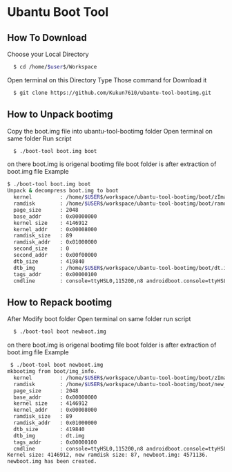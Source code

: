 Ubantu Boot Tool
================




How To Download
---------------

 Choose your Local Directory
```bash
  $ cd /home/$user$/Workspace
```
Open terminal on this Directory
Type Those command for Download it
```bash
  $ git clone https://github.com/Kukun7610/ubantu-tool-bootimg.git
```

How to Unpack bootimg
---------------------

Copy the boot.img file into ubantu-tool-bootimg folder
Open terminal on same folder
Run script

```bash
  $ ./boot-tool boot.img boot
```
on there 
boot.img is origenal bootimg file
boot folder is after extraction of boot.img file
Example
 
```bash        
$ ./boot-tool boot.img boot
Unpack & decompress boot.img to boot
  kernel         : /home/$USER$/workspace/ubantu-tool-bootimg/boot/zImage
  ramdisk        : /home/$USER$/workspace/ubantu-tool-bootimg/boot/ramdisk.gz
  page_size      : 2048
  base_addr      : 0x00000000
  kernel size    : 4146912
  kernel_addr    : 0x00008000
  ramdisk_size   : 89
  ramdisk_addr   : 0x01000000
  second_size    : 0
  second_addr    : 0x00f00000
  dtb_size       : 419840
  dtb_img        : /home/$USER$/workspace/ubantu-tool-bootimg/boot/dt.img
  tags_addr      : 0x00000100
  cmdline        : console=ttyHSL0,115200,n8 androidboot.console=ttyHSL0 androidboot.hardware=qcom user_debug=31 msm_rtb.filter=0x37 utags.blkdev=/dev/block/platform/msm_sdcc.1/by-name/utags vmalloc=400M
```


How to Repack bootimg
---------------------

After Modify boot folder
Open terminal on same folder
run script


```bash
  $ ./boot-tool boot newboot.img
```
on there 
boot.img is origenal bootimg file
boot folder is after extraction of boot.img file
Example


```bash
 $ ./boot-tool boot newboot.img
mkbootimg from boot/img_info.
  kernel         : /home/$USER$/workspace/ubantu-tool-bootimg/boot/zImage
  ramdisk        : /home/$USER$/workspace/ubantu-tool-bootimg/boot/new_ramdisk.gz
  page_size      : 2048
  base_addr      : 0x00000000
  kernel size    : 4146912
  kernel_addr    : 0x00008000
  ramdisk_size   : 89
  ramdisk_addr   : 0x01000000
  dtb_size       : 419840
  dtb_img        : dt.img
  tags_addr      : 0x00000100
  cmdline        : console=ttyHSL0,115200,n8 androidboot.console=ttyHSL0 androidboot.hardware=qcom user_debug=31 msm_rtb.filter=0x37 utags.blkdev=/dev/block/platform/msm_sdcc.1/by-name/utags vmalloc=400M
Kernel size: 4146912, new ramdisk size: 87, newboot.img: 4571136.
newboot.img has been created.
```
